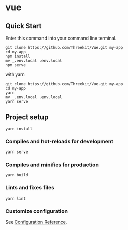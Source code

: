 # vue

## Quick Start

Enter this command into your command line terminal.

```
git clone https://github.com/Threekit/Vue.git my-app
cd my-app
npm install
mv _.env.local .env.local
npm serve
```

with yarn

```
git clone https://github.com/Threekit/Vue.git my-app
cd my-app
yarn
mv _.env.local .env.local
yarn serve
```

## Project setup

```
yarn install
```

### Compiles and hot-reloads for development

```
yarn serve
```

### Compiles and minifies for production

```
yarn build
```

### Lints and fixes files

```
yarn lint
```

### Customize configuration

See [Configuration Reference](https://cli.vuejs.org/config/).
